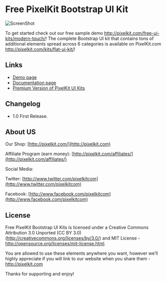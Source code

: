 # Free PixelKit Bootstrap UI Kit

![ScreenShot](http://pixelkit.com/wp-content/uploads/2013/07/TheBasics.jpg)

To get started check out our free sample demo <http://pixelkit.com/free-ui-kits/modern-touch/>! The complete Bootstrap UI kit that contains tons of additional elements spread across 6 categories is available on PixelKit.com <http://pixelkit.com/kits/flat-ui-kit/>!

## Links

+ [Demo page](http://pixelkit.com/free-ui-kits/modern-touch/)
+ [Documentation page](http://pixelkit.com/free-ui-kits/docs)
+ [Premium Version of PixelKit UI Kits](http://pixelkit.com/kits/flat-ui-kit/)

## Changelog

+ 1.0 First Release.
 
## About US
 
Our Shop: [http://pixelkit.com/](http://pixelkit.com)

Affiliate Program (earn money): [http://pixelkit.com/affiliates/](http://pixelkit.com/affiliates/)

Social Media:

Twitter: [http://www.twitter.com/pixelkitcom](http://www.twitter.com/pixelkitcom)

Facebook: [http://www.facebook.com/pixelkitcom](http://www.facebook.com/pixelkitcom)

## License

Free PixelKit Bootstrap UI Kits is licensed under a Creative Commons Attribution 3.0 Unported (CC BY 3.0)  (http://creativecommons.org/licenses/by/3.0/) and MIT License - http://opensource.org/licenses/mit-license.html. 

You are allowed to use these elements anywhere you want, however we’ll highly appreciate if you will link to our website when you share them - http://pixelkit.com

Thanks for supporting and enjoy!
